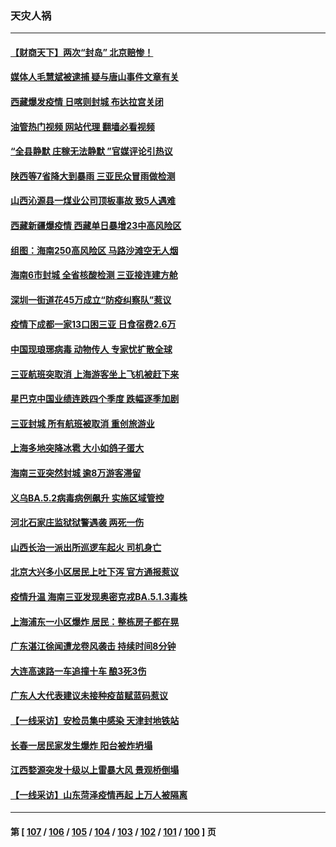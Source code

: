 ### 天灾人祸
---
#### [【财商天下】两次“封岛” 北京赔惨！](../../pages/ncid280/n13799013.md?08100845) 
#### [媒体人毛慧斌被逮捕 疑与唐山事件文章有关](../../pages/ncid280/n13799002.md?08100845) 
#### [西藏爆发疫情 日喀则封城 布达拉宫关闭](../../pages/ncid280/n13798637.md?08100845) 
#### [油管热门视频 网站代理 翻墙必看视频](http://209.222.30.114:81/youtube.html?08100845)
#### [“全县静默 庄稼无法静默 ”官媒评论引热议](../../pages/ncid280/n13798113.md?08100845) 
#### [陕西等7省降大到暴雨 三亚民众冒雨做检测](../../pages/ncid280/n13797959.md?08100845) 
#### [山西沁源县一煤业公司顶板事故 致5人遇难](../../pages/ncid280/n13798050.md?08100845) 
#### [西藏新疆爆疫情 西藏单日暴增23中高风险区](../../pages/ncid280/n13797972.md?08100845) 
#### [组图：海南250高风险区 马路沙滩空无人烟](../../pages/ncid280/n13797948.md?08100845) 
#### [海南6市封城 全省核酸检测 三亚接连建方舱](../../pages/ncid280/n13797722.md?08100845) 
#### [深圳一街道花45万成立“防疫纠察队”惹议](../../pages/ncid280/n13797675.md?08100845) 
#### [疫情下成都一家13口困三亚 日食宿费2.6万](../../pages/ncid280/n13797379.md?08100845) 
#### [中国现琅琊病毒 动物传人 专家忧扩散全球](../../pages/ncid280/n13797418.md?08100845) 
#### [三亚航班突取消 上海游客坐上飞机被赶下来](../../pages/ncid280/n13797322.md?08100845) 
#### [星巴克中国业绩连跌四个季度 跌幅逐季加剧](../../pages/ncid280/n13797229.md?08100845) 
#### [三亚封城 所有航班被取消 重创旅游业](../../pages/ncid280/n13796943.md?08100845) 
#### [上海多地突降冰雹 大小如鸽子蛋大](../../pages/ncid280/n13797006.md?08100845) 
#### [海南三亚突然封城 逾8万游客滞留](../../pages/ncid280/n13796838.md?08100845) 
#### [义乌BA.5.2病毒病例飙升 实施区域管控](../../pages/ncid280/n13796320.md?08100845) 
#### [河北石家庄监狱狱警遇袭 两死一伤](../../pages/ncid280/n13796296.md?08100845) 
#### [山西长治一派出所巡逻车起火 司机身亡](../../pages/ncid280/n13796204.md?08100845) 
#### [北京大兴多小区居民上吐下泻 官方通报惹议](../../pages/ncid280/n13795413.md?08100845) 
#### [疫情升温 海南三亚发现奥密克戎BA.5.1.3毒株](../../pages/ncid280/n13795204.md?08100845) 
#### [上海浦东一小区爆炸 居民：整栋房子都在晃](../../pages/ncid280/n13793853.md?08100845) 
#### [广东湛江徐闻遭龙卷风袭击 持续时间8分钟](../../pages/ncid280/n13793637.md?08100845) 
#### [大连高速路一车追撞十车 酿3死3伤](../../pages/ncid280/n13793171.md?08100845) 
#### [广东人大代表建议未接种疫苗赋蓝码惹议](../../pages/ncid280/n13793159.md?08100845) 
#### [【一线采访】安检员集中感染 天津封地铁站](../../pages/ncid280/n13792778.md?08100845) 
#### [长春一居民家发生爆炸 阳台被炸坍塌](../../pages/ncid280/n13792201.md?08100845) 
#### [江西婺源突发十级以上雷暴大风 景观桥倒塌](../../pages/ncid280/n13792183.md?08100845) 
#### [【一线采访】山东菏泽疫情再起 上万人被隔离](../../pages/ncid280/n13791948.md?08100845) 

---
#### 第 [ [107](./107.md?08100845) / [106](./106.md?08100845) / [105](./105.md?08100845) / [104](./104.md?08100845) / [103](./103.md?08100845) / [102](./102.md?08100845) / [101](./101.md?08100845) / [100](./100.md?08100845) ] 页
